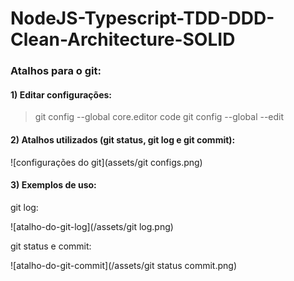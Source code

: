 # NodeJS-Typescript-TDD-DDD-Clean-Architecture-SOLID
 
### Atalhos para o git:

#### 1) Editar configurações:
> git config --global core.editor code
> git config --global --edit

#### 2) Atalhos utilizados (git status, git log e git commit):

![configurações do git](assets/git configs.png)
 
#### 3) Exemplos de uso:

git log:

![atalho-do-git-log](/assets/git log.png)

 
git status e commit:

![atalho-do-git-commit](/assets/git status commit.png)
